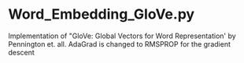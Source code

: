 # Word_Embedding_GloVe.py
Implementation of "GloVe: Global Vectors for Word Representation' by Pennington et. all. AdaGrad is changed to RMSPROP for the gradient descent
